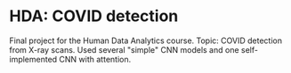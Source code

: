 # HDA: COVID detection
Final project for the Human Data Analytics course. Topic: COVID detection from X-ray scans. Used several "simple" CNN models and one self-implemented CNN with attention.
